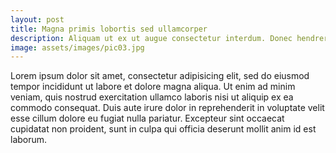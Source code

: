 ```yaml
---
layout: post
title: Magna primis lobortis sed ullamcorper
description: Aliquam ut ex ut augue consectetur interdum. Donec hendrerit imperdiet. Mauris eleifend fringilla nullam aenean mi ligula.
image: assets/images/pic03.jpg
---
```


Lorem ipsum dolor sit amet, consectetur adipisicing elit, sed do eiusmod tempor incididunt ut labore et dolore magna aliqua. Ut enim ad minim veniam, quis nostrud exercitation ullamco laboris nisi ut aliquip ex ea commodo consequat. Duis aute irure dolor in reprehenderit in voluptate velit esse cillum dolore eu fugiat nulla pariatur. Excepteur sint occaecat cupidatat non proident, sunt in culpa qui officia deserunt mollit anim id est laborum.
